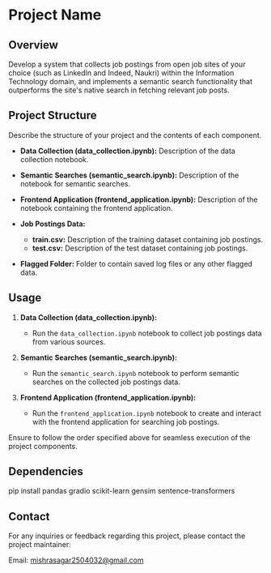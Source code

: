 # Project Name

## Overview
Develop a system that collects job postings from open job sites of your choice (such as LinkedIn and Indeed, Naukri) within the Information Technology domain, and implements a semantic search functionality that outperforms the site's native search in fetching relevant job posts.

## Project Structure
Describe the structure of your project and the contents of each component.

- **Data Collection (data_collection.ipynb):**
  Description of the data collection notebook.

- **Semantic Searches (semantic_search.ipynb):**
  Description of the notebook for semantic searches.

- **Frontend Application (frontend_application.ipynb):**
  Description of the notebook containing the frontend application.

- **Job Postings Data:**
  - **train.csv:** Description of the training dataset containing job postings.
  - **test.csv:** Description of the test dataset containing job postings.

- **Flagged Folder:**
  Folder to contain saved log files or any other flagged data.

## Usage

1. **Data Collection (data_collection.ipynb):**
   - Run the `data_collection.ipynb` notebook to collect job postings data from various sources.

2. **Semantic Searches (semantic_search.ipynb):**
   - Run the `semantic_search.ipynb` notebook to perform semantic searches on the collected job postings data.
   
3. **Frontend Application (frontend_application.ipynb):**
   - Run the `frontend_application.ipynb` notebook to create and interact with the frontend application for searching job postings.

Ensure to follow the order specified above for seamless execution of the project components.

## Dependencies
pip install pandas gradio scikit-learn gensim sentence-transformers


## Contact
For any inquiries or feedback regarding this project, please contact the project maintainer:

Email: mishrasagar2504032@gmail.com

